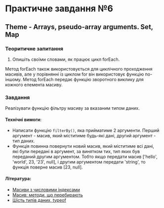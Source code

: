 # Практичне завдання №6

## Theme - Arrays, pseudo-array arguments. Set, Map
    
### Теоритичне запитання

1. Опишіть своїми словами, як працює цикл forEach.

Метод forEach також використовується для циклічного проходження масивів, але у порівнянні із циклом for він використовує функцію по-іншому. Метод forEach передає функцію зворотного виклику для кожного елемента масиву.


### Завдання

Реалізувати функцію фільтру масиву за вказаним типом даних.

#### Технічні вимоги:
- Написати функцію `filterBy()`, яка прийматиме 2 аргументи. Перший аргумент - масив, який міститиме будь-які дані, другий аргумент - тип даних.
- Функція повинна повернути новий масив, який міститиме всі дані, які були передані в аргумент, за винятком тих, тип яких був переданий другим аргументом. Тобто якщо передати масив ['hello', 'world', 23, '23', null], і другим аргументом передати 'string', то функція поверне масив [23, null].

#### Література:
- [Масиви з числовими індексами](http://learn.javascript.ru/array)
- [Масив: методи, що перебирають](http://learn.javascript.ru/array-iteration)
- [Шість типів даних, typeof](https://learn.javascript.ru/types-intro)


<!-- ## Теоретический вопрос

1. Опишите своими словами как работает цикл forEach.

## Задание

Реализовать функцию фильтра массива по указанному типу данных.

#### Технические требования:
- Написать функцию `filterBy()`, которая будет принимать в себя 2 аргумента. Первый аргумент - массив, который будет содержать в себе любые данные, второй аргумент - тип данных.
- Функция должна вернуть новый массив, который будет содержать в себе все данные, которые были переданы в аргумент, за исключением тех, тип которых был передан вторым аргументом. То есть, если передать массив ['hello', 'world', 23, '23', null], и вторым аргументом передать 'string', то функция вернет массив [23, null]. 

#### Литература:
- [Массивы с числовыми индексами](http://learn.javascript.ru/array)
- [Массив: перебирающие методы](http://learn.javascript.ru/array-iteration)
- [Шесть типов данных, typeof](https://learn.javascript.ru/types-intro) -->